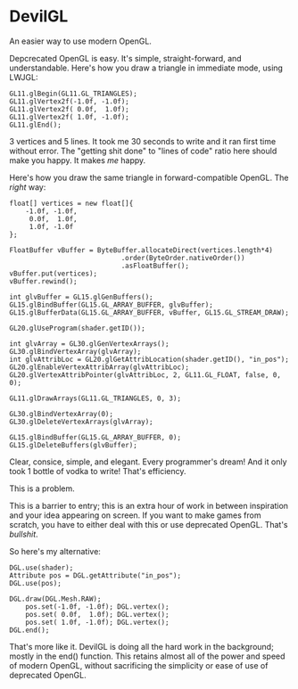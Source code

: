 DevilGL
=======

An easier way to use modern OpenGL.

Depcrecated OpenGL is easy. It's simple, straight-forward, and understandable.
Here's how you draw a triangle in immediate mode, using LWJGL:

    GL11.glBegin(GL11.GL_TRIANGLES);
    GL11.glVertex2f(-1.0f, -1.0f);
    GL11.glVertex2f( 0.0f,  1.0f);
    GL11.glVertex2f( 1.0f, -1.0f);
    GL11.glEnd();

3 vertices and 5 lines. It took me 30 seconds to write and it ran first time without error.
The "getting shit done" to "lines of code" ratio here should make you happy. It makes *me* happy.

Here's how you draw the same triangle in forward-compatible OpenGL. The *right* way:

    float[] vertices = new float[]{
        -1.0f, -1.0f,
         0.0f,  1.0f,
         1.0f, -1.0f
    };

    FloatBuffer vBuffer = ByteBuffer.allocateDirect(vertices.length*4)
                                .order(ByteOrder.nativeOrder())
                                .asFloatBuffer();
    vBuffer.put(vertices);
    vBuffer.rewind();

    int glvBuffer = GL15.glGenBuffers();
    GL15.glBindBuffer(GL15.GL_ARRAY_BUFFER, glvBuffer);
    GL15.glBufferData(GL15.GL_ARRAY_BUFFER, vBuffer, GL15.GL_STREAM_DRAW);

    GL20.glUseProgram(shader.getID());

    int glvArray = GL30.glGenVertexArrays();
    GL30.glBindVertexArray(glvArray);
    int glvAttribLoc = GL20.glGetAttribLocation(shader.getID(), "in_pos");
    GL20.glEnableVertexAttribArray(glvAttribLoc);
    GL20.glVertexAttribPointer(glvAttribLoc, 2, GL11.GL_FLOAT, false, 0, 0);

    GL11.glDrawArrays(GL11.GL_TRIANGLES, 0, 3);

    GL30.glBindVertexArray(0);
    GL30.glDeleteVertexArrays(glvArray);

    GL15.glBindBuffer(GL15.GL_ARRAY_BUFFER, 0);
    GL15.glDeleteBuffers(glvBuffer);

Clear, consice, simple, and elegant. Every programmer's dream! And it only took 1 bottle of vodka to write! That's efficiency.

This is a problem.

This is a barrier to entry; this is an extra hour of work in between inspiration and your idea appearing on screen. If you want to make games from scratch, you have to either deal with this or use deprecated OpenGL. That's *bullshit*.

So here's my alternative:

    DGL.use(shader);
    Attribute pos = DGL.getAttribute("in_pos");
    DGL.use(pos);

    DGL.draw(DGL.Mesh.RAW);
        pos.set(-1.0f, -1.0f); DGL.vertex();
        pos.set( 0.0f,  1.0f); DGL.vertex();
        pos.set( 1.0f, -1.0f); DGL.vertex();
    DGL.end();

That's more like it. DevilGL is doing all the hard work in the background; mostly in the end() function. This retains almost all of the power and speed of modern OpenGL, without sacrificing the simplicity or ease of use of deprecated OpenGL.
